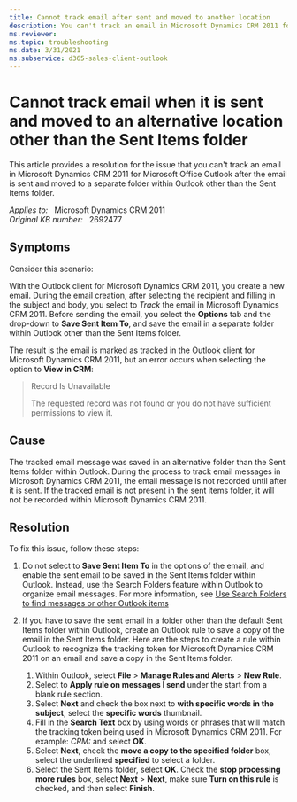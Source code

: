 ```yaml
---
title: Cannot track email after sent and moved to another location
description: You can't track an email in Microsoft Dynamics CRM 2011 for Microsoft Office Outlook when the email is sent and moved to an alternative location other than the Sent Items folder. Provides a resolution.
ms.reviewer: 
ms.topic: troubleshooting
ms.date: 3/31/2021
ms.subservice: d365-sales-client-outlook
---
```

# Cannot track email when it is sent and moved to an alternative location other than the Sent Items folder

This article provides a resolution for the issue that you can't track an email in Microsoft Dynamics CRM 2011 for Microsoft Office Outlook after the email is sent and moved to a separate folder within Outlook other than the Sent Items folder.

_Applies to:_ &nbsp; Microsoft Dynamics CRM 2011  
_Original KB number:_ &nbsp; 2692477

## Symptoms

Consider this scenario:

With the Outlook client for Microsoft Dynamics CRM 2011, you create a new email. During the email creation, after selecting the recipient and filling in the subject and body, you select to *Track* the email in Microsoft Dynamics CRM 2011. Before sending the email, you select the **Options** tab and the drop-down to **Save Sent Item To**, and save the email in a separate folder within Outlook other than the Sent Items folder.

The result is the email is marked as tracked in the Outlook client for Microsoft Dynamics CRM 2011, but an error occurs when selecting the option to **View in CRM**:

> Record Is Unavailable
>
> The requested record was not found or you do not have sufficient permissions to view it.

## Cause

The tracked email message was saved in an alternative folder than the Sent Items folder within Outlook. During the process to track email messages in Microsoft Dynamics CRM 2011, the email message is not recorded until after it is sent. If the tracked email is not present in the sent items folder, it will not be recorded within Microsoft Dynamics CRM 2011.

## Resolution

To fix this issue, follow these steps:

1. Do not select to **Save Sent Item To** in the options of the email, and enable the sent email to be saved in the Sent Items folder within Outlook. Instead, use the Search Folders feature within Outlook to organize email messages. For more information, see [Use Search Folders to find messages or other Outlook items](https://support.microsoft.com/office/use-search-folders-to-find-messages-or-other-outlook-items-c1807038-01e4-475e-8869-0ccab0a56dc5)

2. If you have to save the sent email in a folder other than the default Sent Items folder within Outlook, create an Outlook rule to save a copy of the email in the Sent Items folder. Here are the steps to create a rule within Outlook to recognize the tracking token for Microsoft Dynamics CRM 2011 on an email and save a copy in the Sent Items folder.

    1. Within Outlook, select **File** > **Manage Rules and Alerts** > **New Rule**.
    2. Select to **Apply rule on messages I send** under the start from a blank rule section.
    3. Select **Next** and check the box next to **with specific words in the subject**, select the **specific words** thumbnail.
    4. Fill in the **Search Text** box by using words or phrases that will match the tracking token being used in Microsoft Dynamics CRM 2011. For example: *CRM:* and select **OK**.
    5. Select **Next**, check the **move a copy to the specified folder** box, select the underlined **specified** to select a folder.
    6. Select the Sent Items folder, select **OK**. Check the **stop processing more rules** box, select **Next** > **Next**, make sure **Turn on this rule** is checked, and then select **Finish**.
